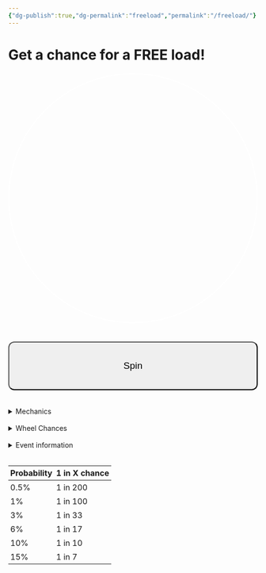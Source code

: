 ```yaml
---
{"dg-publish":true,"dg-permalink":"freeload","permalink":"/freeload/"}
---
```



# Get a chance for a FREE load!

<style>
  #wheelCanvas {
    border: 2px solid #fff;
    border-radius: 50%;
    display: block;
    margin: 20px auto;
  }
  #spinButton {
    display: block;
    margin: 0 auto;
    padding: 10px 20px;
    font-size: 18px;
  }
  #resultText {
    text-align: center;
    font-size: 22px;
    margin-top: 20px;
  }
</style>

<p align="center">
<canvas id="wheelCanvas" width="300" height="300"></canvas>
</p>
<div id="resultText"></div>
<br>
<button id="spinButton" style="padding: 36px; font-size: 1.2rem; border-radius: 12px; width: 100%;">Spin</button>
<br>

<script>
  // Canvas setup
  const canvas = document.getElementById('wheelCanvas');
  const ctx = canvas.getContext('2d');
  const center = canvas.width / 2;

  // Segments and weights (customize as needed)
  const segments = [
    { label: 'FREE LOAD', weight: 0  },
    { label: 'Spin Again', weight: 2000 },
    { label: '₱2 OFF', weight: 400000 },
    { label: 'FREE LOAD', weight: 3310 },
    { label: 'Spin Again', weight: 60000 },
    { label: 'No Spins', weight: 99999 },
    { label: 'FREE LOAD', weight: 0 },
    { label: '₱4 OFF', weight: 100010 }
  ];

  // State
  let currentRotation = 0;
  let isSpinning = false;
  let spinStartTime = 0;
  let spinDuration = 5000; // ms
  let spinEndAngle = 0;
  let chosenSegmentIndex = null;
  let snapTargetAngle = 0; // angle to snap to in last phase

  // Draw the wheel (no fill colors for clarity; customize if needed)
  function drawWheel(rotation = 0) {
    ctx.clearRect(0, 0, canvas.width, canvas.height);
    ctx.save();
    ctx.translate(center, center);
    ctx.rotate(rotation);

    const segmentAngle = (2 * Math.PI) / segments.length;

    for (let i = 0; i < segments.length; i++) {
      const a0 = i * segmentAngle;
      const a1 = a0 + segmentAngle;

      ctx.beginPath();
      ctx.moveTo(0, 0);
      ctx.arc(0, 0, center - 10, a0, a1);
      ctx.lineTo(0, 0);
      ctx.closePath();

      // Optional: alternate fill for readability
      ctx.fillStyle = (i % 2 === 0) ? 'rgba(255,255,255,0.05)' : 'rgba(0,0,0,0.0)';
      ctx.fill();
      ctx.stroke();

      // Draw label
      ctx.save();
      ctx.rotate(a0 + segmentAngle / 2);
      ctx.textAlign = 'right';
      ctx.fillStyle = '#fff';
      ctx.font = '18px Arial';
      ctx.fillText(segments[i].label, center - 20, 10);
      ctx.restore();
    }

    ctx.restore();
  }

  // Weighted random (excludes zero-weight segments)
  function weightedRandomSegment() {
    const pool = segments
      .map((s, idx) => ({ label: s.label, weight: s.weight, index: idx }))
      .filter(s => s.weight > 0);

    const total = pool.reduce((acc, s) => acc + s.weight, 0);
    let r = Math.random() * total;

    for (const s of pool) {
      r -= s.weight;
      if (r < 0) return s.index;
    }
    // Fallback
    return pool[pool.length - 1].index;
  }

  // Animation
  function animateSpin(ts) {
    if (!spinStartTime) spinStartTime = ts;
    const elapsed = ts - spinStartTime;
    const progress = Math.min(elapsed / spinDuration, 1);
    const easeOut = 1 - Math.pow(1 - progress, 3);

    // Snap logic in final phase
    if (progress >= 0.9) {
      currentRotation = snapTargetAngle;
    } else {
      currentRotation = easeOut * spinEndAngle;
    }

    drawWheel(currentRotation);

    if (progress < 1) {
      requestAnimationFrame(animateSpin);
    } else {
      isSpinning = false;
      // Use the exact chosen index for display
      document.getElementById('resultText').innerText = 'You won: ' + segments[chosenSegmentIndex].label;
    }
  }

  // Spin start
  document.getElementById('spinButton').addEventListener('click', () => {
    if (isSpinning) return;
    isSpinning = true;

    // Determine winner
    chosenSegmentIndex = weightedRandomSegment();

    // Calculate landing angles
    const segmentAngle = (2 * Math.PI) / segments.length;
    const targetCenter = chosenSegmentIndex * segmentAngle + segmentAngle / 2;
    const fullRotations = 4 + Math.floor(Math.random() * 3); // 4-6 full spins
    const landing = fullRotations * 2 * Math.PI + targetCenter;

    spinEndAngle = landing; // used for the main easing path
    snapTargetAngle = targetCenter + fullRotations * 2 * Math.PI; // exact center after full rotations

    // Reset timer and start
    spinStartTime = null;
    requestAnimationFrame(animateSpin);
  });

  // Initial render
  drawWheel(currentRotation);
</script>

<script>
let chancesLeft = 2;

const totalWeight = wheelSegments.reduce((sum, seg) => sum + seg.weight, 0);

function getSegmentWeight(label) {
  const segment = wheelSegments.find(seg => seg.label === label);
  return segment ? segment.weight : 0;
}

function calculateFreeLoadPity(chances) {
  const freeLoadProb = getSegmentWeight("FREE LOAD") / totalWeight;
  const pity = 1 - Math.pow(1 - freeLoadProb, chances);
  return (pity * 100).toFixed(2) + "%";
}

// Usage inside your spin function where chancesLeft updates
console.log("Pity chance for FREE LOAD:", calculateFreeLoadPity(chancesLeft));
</script>


<br>
<details>
<summary>
Mechanics
</summary>
• You are given two chances to spin the wheel per load, unless given another round by the wheel. <br>
• You will be monitored as you spin the wheel.<br>
• Your last spin will be the spin that is valid and the one that will be used.<br>
• The free load must not exceed ₱100, excluding the charge fee.<br>
• The ₱2 and ₱4 off is only usable to your next load.<br>
• The location of the spinner's hand can change.<br>
• There will be no charges for the free load.<br>
• Buy any load/data packs first to receive your chances.<br>
• You can only participate once for a FREE LOAD per phase. You're eligible for ₱X OFF afterwards.<br>
• Winning "No Spins" will remove all remaining spins.
</details>
<br>

<details>
<summary>
Wheel Chances
</summary>
• Free Load: 0.4%, 0.6%, 0.8%, increasing chances per spin.<br>
• ₱2 Off: 20%, 40%, 80%, increasing chances per spin. <br>
• ₱4 Off: 10%, 30%, 70%, increasing chances per spin.<br>
• Spin Again: 50%<br>
• No Spins: 20%
</details>
<br>

<details>
<summary>
Event information
</summary>
<b>In: Phase 1</b> - Free load chances are extremely low. Free load chances lay around 0.4% to 0.8%.<br>
<b>Phase 2</b> - Free load chances slightly increase from 0.8% to 3-5% (peak).<br>
<b>Phase 3</b> - Given only one chance, free load chances slightly increase from 5% to 6% (peak). ₱4 OFF is removed. Second ₱2 OFF is added.<br>
<b>Phase 4</b> - Given only one chance, free load chances increase from 6% to 10% (peak). ₱5 OFF is added.<br>
<b>Phase 5</b> - Given only one chance, free load chances increase from 10% to 15%. ₱5 OFF is removed, ₱2 OFF is removed (both). Spin again is removed.
</details>
<br>

<div style="overflow-x: hidden; width: 100%;">
  <table style="width: 100%; border-collapse: collapse;">
    <thead>
      <tr>
        <th style="border: 1px text-normal; padding: 4px;">Probability</th>
        <th style="border: 1px solid text-normal; padding: 4px;">1 in X chance</th>
      </tr>
    </thead>
    <tbody>
      <tr>
        <td style="border: 1px solid text-normal; padding: 4px;">0.5%</td>
        <td style="border: 1px solid text-normal; padding: 4px;">1 in 200</td>
      </tr>
      <tr>
        <td style="border: 1px solid text-normal; padding: 4px;">1%</td>
        <td style="border: 1px solid text-normal; padding: 4px;">1 in 100</td>
      </tr>
      <tr>
        <td style="border: 1px solid text-normal; padding: 4px;">3%</td>
        <td style="border: 1px solid text-normal; padding: 4px;">1 in 33</td>
      </tr>
      <tr>
        <td style="border: 1px solid text-normal; padding: 4px;">6%</td>
        <td style="border: 1px solid text-normal; padding: 4px;">1 in 17</td>
      </tr>
      <tr>
        <td style="border: 1px solid text-normal; padding: 4px;">10%</td>
        <td style="border: 1px solid text-normal; padding: 4px;">1 in 10</td>
      </tr>
      <tr>
        <td style="border: 1px solid text-normal; padding: 4px;">15%</td>
        <td style="border: 1px solid text-normal; padding: 4px;">1 in 7</td>
      </tr>
    </tbody>
  </table>
</div>





